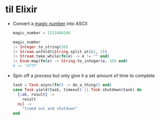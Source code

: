 # til Elixir

- Convert a [magic number](https://rachelbythebay.com/w/2016/02/21/malloc/) into ASCII

    ```elixir
    magic_number = 1213486160

    magic_number
    |> Integer.to_string(16)
    |> Stream.unfold(&String.split_at(&1, 2))
    |> Stream.take_while(fn(e) -> e != "" end)
    |> Enum.map(fn(e) -> String.to_integer(e, 16) end)
    # => 'HTTP'
    ```

- Spin off a process but only give it a set amount of time to complete

    ```elixir
    task = Task.async(fn() -> do_a_thing() end)
    case Task.yield(task, timeout) || Task.shutdown(task) do
      {:ok, result} ->
        result
      nil ->
        "timed out and shutdown"
    end
    ```
